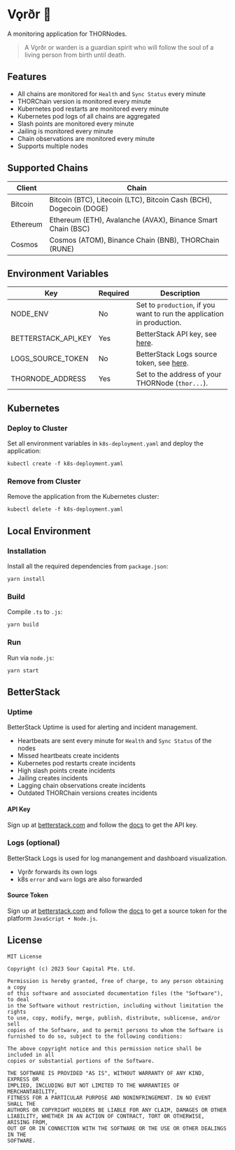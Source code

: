 # Vǫrðr 👻

A monitoring application for THORNodes.

> A Vǫrðr or warden is a guardian spirit who will follow the soul of a living person from birth until death.

## Features

- All chains are monitored for `Health` and `Sync Status` every minute
- THORChain version is monitored every minute
- Kubernetes pod restarts are monitored every minute
- Kubernetes pod logs of all chains are aggregated
- Slash points are monitored every minute
- Jailing is monitored every minute
- Chain observations are monitored every minute
- Supports multiple nodes

## Supported Chains

| Client   | Chain                                                              |
|----------|--------------------------------------------------------------------|
| Bitcoin  | Bitcoin (BTC), Litecoin (LTC), Bitcoin Cash (BCH), Dogecoin (DOGE) |
| Ethereum | Ethereum (ETH), Avalanche (AVAX), Binance Smart Chain (BSC)        |
| Cosmos   | Cosmos (ATOM), Binance Chain (BNB), THORChain (RUNE)               |

## Environment Variables

| Key                 | Required | Description                                                            |
|---------------------|----------|------------------------------------------------------------------------|
| NODE_ENV            | No       | Set to `production`, if you want to run the application in production. |
| BETTERSTACK_API_KEY | Yes      | BetterStack API key, see [here](#uptime).                              |
| LOGS_SOURCE_TOKEN   | No       | BetterStack Logs source token, see [here](#logs-optional).             |
| THORNODE_ADDRESS    | Yes      | Set to the address of your THORNode (`thor...`).                       |

## Kubernetes

### Deploy to Cluster

Set all environment variables in `k8s-deployment.yaml` and deploy the application:

```
kubectl create -f k8s-deployment.yaml
```

### Remove from Cluster

Remove the application from the Kubernetes cluster:

```
kubectl delete -f k8s-deployment.yaml
```

## Local Environment

### Installation

Install all the required dependencies from `package.json`:

```
yarn install
```

### Build

Compile `.ts` to `.js`:

```
yarn build
```

### Run

Run via `node.js`:

```
yarn start
```

## BetterStack

### Uptime

BetterStack Uptime is used for alerting and incident management.

- Heartbeats are sent every minute for `Health` and `Sync Status` of the nodes
- Missed heartbeats create incidents
- Kubernetes pod restarts create incidents
- High slash points create incidents
- Jailing creates incidents
- Lagging chain observations create incidents
- Outdated THORChain versions creates incidents

#### API Key

Sign up at [betterstack.com](https://uptime.betterstack.com/?ref=8l7f) and follow the [docs](https://betterstack.com/docs/uptime/api/getting-started-with-uptime-api/) to get the API key.

### Logs (optional)

BetterStack Logs is used for log manangement and dashboard visualization.

- Vǫrðr forwards its own logs
- k8s `error` and `warn` logs are also forwarded

#### Source Token

Sign up at [betterstack.com](https://logs.betterstack.com/?ref=8l7f) and follow the [docs](https://betterstack.com/docs/logs/logging-start/) to get a source token for the platform `JavaScript • Node.js`.

## License

```
MIT License

Copyright (c) 2023 Sour Capital Pte. Ltd.

Permission is hereby granted, free of charge, to any person obtaining a copy
of this software and associated documentation files (the "Software"), to deal
in the Software without restriction, including without limitation the rights
to use, copy, modify, merge, publish, distribute, sublicense, and/or sell
copies of the Software, and to permit persons to whom the Software is
furnished to do so, subject to the following conditions:

The above copyright notice and this permission notice shall be included in all
copies or substantial portions of the Software.

THE SOFTWARE IS PROVIDED "AS IS", WITHOUT WARRANTY OF ANY KIND, EXPRESS OR
IMPLIED, INCLUDING BUT NOT LIMITED TO THE WARRANTIES OF MERCHANTABILITY,
FITNESS FOR A PARTICULAR PURPOSE AND NONINFRINGEMENT. IN NO EVENT SHALL THE
AUTHORS OR COPYRIGHT HOLDERS BE LIABLE FOR ANY CLAIM, DAMAGES OR OTHER
LIABILITY, WHETHER IN AN ACTION OF CONTRACT, TORT OR OTHERWISE, ARISING FROM,
OUT OF OR IN CONNECTION WITH THE SOFTWARE OR THE USE OR OTHER DEALINGS IN THE
SOFTWARE.
```
